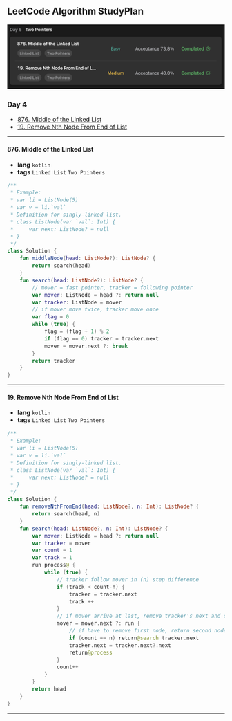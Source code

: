 ## LeetCode Algorithm StudyPlan

<img src="../../assets/leetcode_study_day5.png" alt="leetcode_study_day2" style="zoom:50%;" />

### Day 4

- [876. Middle of the Linked List](https://leetcode.com/problems/middle-of-the-linked-list/?envType=study-plan&id=algorithm-i)
- [19. Remove Nth Node From End of List](https://leetcode.com/problems/remove-nth-node-from-end-of-list/?envType=study-plan&id=algorithm-i)

---

#### 876. Middle of the Linked List

- **lang**  `kotlin` 
- **tags**  `Linked List`  `Two Pointers`

```kotlin
/**
 * Example:
 * var li = ListNode(5)
 * var v = li.`val`
 * Definition for singly-linked list.
 * class ListNode(var `val`: Int) {
 *     var next: ListNode? = null
 * }
 */
class Solution {
    fun middleNode(head: ListNode?): ListNode? {
        return search(head)
    }
    fun search(head: ListNode?): ListNode? {
        // mover = fast pointer, tracker = following pointer
        var mover: ListNode = head ?: return null
        var tracker: ListNode = mover
        // if mover move twice, tracker move once
        var flag = 0
        while (true) {
            flag = (flag + 1) % 2
            if (flag == 0) tracker = tracker.next
            mover = mover.next ?: break
        }
        return tracker
    }
}
```

---

#### 19. Remove Nth Node From End of List

- **lang**  `kotlin` 
- **tags**  `Linked List`  `Two Pointers`

```kotlin
/**
 * Example:
 * var li = ListNode(5)
 * var v = li.`val`
 * Definition for singly-linked list.
 * class ListNode(var `val`: Int) {
 *     var next: ListNode? = null
 * }
 */
class Solution {
    fun removeNthFromEnd(head: ListNode?, n: Int): ListNode? {
        return search(head, n)
    }
    fun search(head: ListNode?, n: Int): ListNode? {
        var mover: ListNode = head ?: return null
        var tracker = mover
        var count = 1
        var track = 1
        run process@ {
            while (true) {
                // tracker follow mover in (n) step difference
                if (track < count-n) {
                    tracker = tracker.next
                    track ++
                }
                // if mover arrive at last, remove tracker's next and connect
                mover = mover.next ?: run {
                    // if have to remove first node, return second node directly
                    if (count == n) return@search tracker.next
                    tracker.next = tracker.next?.next
                    return@process
                }
                count++
            }
        }
        return head
    }
}
```

---

